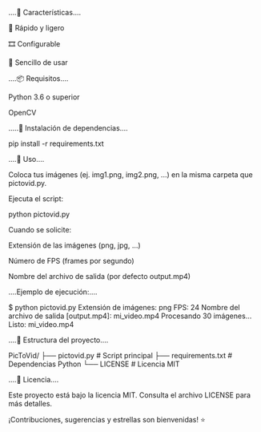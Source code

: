 ....🚀 Características....

🚀 Rápido y ligero

🎞️ Configurable

📂 Sencillo de usar

....📦 Requisitos....

Python 3.6 o superior

OpenCV

.....🔧 Instalación de dependencias....

pip install -r requirements.txt

....📂 Uso....

Coloca tus imágenes (ej. img1.png, img2.png, ...) en la misma carpeta que pictovid.py.

Ejecuta el script:

python pictovid.py

Cuando se solicite:

Extensión de las imágenes (png, jpg, ...)

Número de FPS (frames por segundo)

Nombre del archivo de salida (por defecto output.mp4)

....Ejemplo de ejecución:....

$ python pictovid.py
Extensión de imágenes: png
FPS: 24
Nombre del archivo de salida [output.mp4]: mi_video.mp4
Procesando 30 imágenes... Listo: mi_video.mp4

....📁 Estructura del proyecto....

PicToVid/
├── pictovid.py       # Script principal
├── requirements.txt # Dependencias Python
└── LICENSE          # Licencia MIT

....📄 Licencia....

Este proyecto está bajo la licencia MIT. Consulta el archivo LICENSE para más detalles.

¡Contribuciones, sugerencias y estrellas son bienvenidas! ⭐
